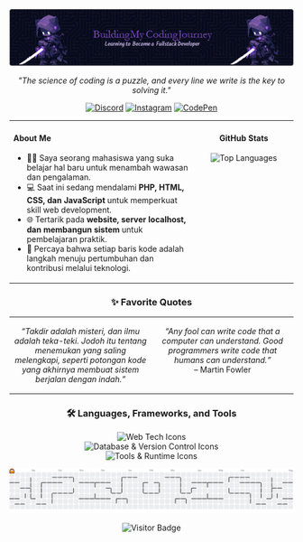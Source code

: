 <!-- ================================================================================================================================== -->

<!-- HEADER -->

<!-- Ganti URL di bawah ini dengan URL gambar header Anda yang sudah diunggah ke GitHub. -->

<!-- Cara mendapatkan URL: Buka file gambar di repo Anda -> Klik tombol "Raw" -> Salin URL dari address bar browser. -->

<!-- ================================================================================================================================== -->

<p align="center">
<img src="https://raw.githubusercontent.com/FirmanSyah2078/FirmanSyah2078/main/src/header-image.png" alt="Header Banner"/>
</p>

<!-- ================================================================================================================================== -->

<!-- INTRO & SOCIAL MEDIA -->

<!-- ================================================================================================================================== -->

<p align="center">
<i>"The science of coding is a puzzle, and every line we write is the key to solving it."</i>
</p>

<p align="center">
<!-- GANTI # DENGAN LINK PROFIL SOSIAL MEDIA ANDA -->
<a href="#" target="_blank"><img src="https://raw.githubusercontent.com/maurodesouza/profile-readme-generator/master/src/assets/icons/social/discord/default.svg" width="36" height="24" alt="Discord"/></a>
<a href="#" target="_blank"><img src="https://raw.githubusercontent.com/maurodesouza/profile-readme-generator/master/src/assets/icons/social/instagram/default.svg" width="36" height="24" alt="Instagram"/></a>
<a href="#" target="_blank"><img src="https://raw.githubusercontent.com/maurodesouza/profile-readme-generator/master/src/assets/icons/social/codepen/default.svg" width="36" height="24" alt="CodePen"/></a>
</p>

<!-- ================================================================================================================================== -->

<!-- KONTEN UTAMA: TATA LETAK DUA KOLOM -->

<!-- ================================================================================================================================== -->

<table>
<tr>
<!-- KOLOM KIRI: TENTANG SAYA -->
<td valign="top" width="65%">
<h4 align="left">About Me</h4>
<ul>
<li>👨‍🎓 Saya seorang mahasiswa yang suka belajar hal baru untuk menambah wawasan dan pengalaman.</li>
<li>💻 Saat ini sedang mendalami <strong>PHP, HTML, CSS, dan JavaScript</strong> untuk memperkuat skill web development.</li>
<li>🌐 Tertarik pada <strong>website, server localhost, dan membangun sistem</strong> untuk pembelajaran praktik.</li>
<li>🚀 Percaya bahwa setiap baris kode adalah langkah menuju pertumbuhan dan kontribusi melalui teknologi.</li>
</ul>
</td>
<!-- KOLOM KANAN: STATISTIK GITHUB -->
<td valign="top" width="35%">
<h4 align="center">GitHub Stats</h4>
<p align="center">
<!-- Ganti "FirmanSyah2078" dengan username GitHub Anda jika berbeda -->
<img src="https://www.google.com/search?q=https://github-readme-stats.vercel.app/api/top-langs/%3Fusername%3DFirmanSyah2078%26layout%3Dcompact%26locale%3Did%26theme%3Dtokyonight%26hide_border%3Dtrue" alt="Top Languages" />
</p>
</td>
</tr>
</table>

<!-- ================================================================================================================================== -->

<!-- KUTIPAN FAVORIT: KANAN-KIRI -->

<!-- ================================================================================================================================== -->

<h3 align="center">✨ Favorite Quotes</h3>
<table>
<tr>
<td width="50%" valign="top">
<p align="center">
<i>“Takdir adalah misteri, dan ilmu adalah teka-teki. Jodoh itu tentang menemukan yang saling melengkapi, seperti potongan kode yang akhirnya membuat sistem berjalan dengan indah.”</i>
</p>
</td>
<td width="50%" valign="top">
<p align="center">
<i>“Any fool can write code that a computer can understand. Good programmers write code that humans can understand.”</i>
<br>– Martin Fowler
</p>
</td>
</tr>
</table>

<!-- ================================================================================================================================== -->

<!-- TEKNOLOGI & TOOLS -->

<!-- ================================================================================================================================== -->

<h3 align="center">🛠️ Languages, Frameworks, and Tools</h3>
<p align="center">
<img src="https://www.google.com/search?q=https://skillicons.dev/icons%3Fi%3Dhtml,css,js,php,laravel,tailwind" height="30" alt="Web Tech Icons"/>
<br>
<img src="https://www.google.com/search?q=https://skillicons.dev/icons%3Fi%3Dmysql,mongodb,git,github,gitlab" height="30" alt="Database & Version Control Icons"/>
<br>
<img src="https://www.google.com/search?q=https://skillicons.dev/icons%3Fi%3Dvscode,figma,canva,nodejs" height="30" alt="Tools & Runtime Icons"/>
</p>

<!-- ================================================================================================================================== -->

<!-- GRAFIK KONTRIBUSI PAC-MAN -->

<!-- ================================================================================================================================== -->

<picture>
<source media="(prefers-color-scheme: dark)" srcset="https://raw.githubusercontent.com/FirmanSyah2078/FirmanSyah2078/output/pacman-contribution-graph-dark.svg" />
<source media="(prefers-color-scheme: light)" srcset="https://raw.githubusercontent.com/FirmanSyah2078/FirmanSyah2078/output/pacman-contribution-graph.svg" />
<img alt="Pac-Man Contribution Graph" src="https://raw.githubusercontent.com/FirmanSyah2078/FirmanSyah2078/output/pacman-contribution-graph.svg" />
</picture>

<!-- ================================================================================================================================== -->

<!-- FOOTER: VISITOR BADGE -->

<!-- ================================================================================================================================== -->

<p align="center">
<img src="https://visitor-badge.laobi.icu/badge?page_id=F.F&left_color=black&right_color=mediumpurple&left_text=%F0%9F%91%8B%20Hi%20there!%20Thanks%20for%20dropping%20by."  alt="Visitor Badge"/>
</p>
